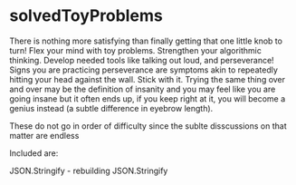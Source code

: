# solvedToyProblems

There is nothing more satisfying than finally getting that one little knob to turn! Flex your mind with toy problems. Strengthen your algorithmic thinking. Develop needed tools like talking out loud, and perseverance! Signs you are practicing perseverance are symptoms akin to repeatedly hitting your head against the wall. Stick with it. Trying the same thing over and over may be the definition of insanity and you may feel like you are going insane but it often ends up, if you keep right at it, you will become a genius instead (a subtle difference in eyebrow length).

These do not go in order of difficulty since the sublte disscussions on that matter are endless

Included are:

JSON.Stringify - rebuilding JSON.Stringify 
